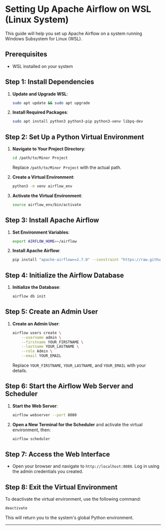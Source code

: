 # Setting Up Apache Airflow on WSL (Linux System)

This guide will help you set up Apache Airflow on a system running Windows Subsystem for Linux (WSL).

## Prerequisites

- WSL installed on your system
  
## Step 1: Install Dependencies

1. **Update and Upgrade WSL**:
   ```bash
   sudo apt update && sudo apt upgrade
   ```

2. **Install Required Packages**:
   ```bash
   sudo apt install python3 python3-pip python3-venv libpq-dev
   ```

## Step 2: Set Up a Python Virtual Environment

1. **Navigate to Your Project Directory**:
   ```bash
   cd /path/to/Minor Project
   ```
   Replace `/path/to/Minor Project` with the actual path.

2. **Create a Virtual Environment**:
   ```bash
   python3 -m venv airflow_env
   ```

3. **Activate the Virtual Environment**:
   ```bash
   source airflow_env/bin/activate
   ```

## Step 3: Install Apache Airflow

1. **Set Environment Variables**:
   ```bash
   export AIRFLOW_HOME=~/airflow
   ```

2. **Install Apache Airflow**:
   ```bash
   pip install "apache-airflow==2.7.0" --constraint "https://raw.githubusercontent.com/apache/airflow/constraints-2.7.0/constraints-3.8.txt"
   ```

## Step 4: Initialize the Airflow Database

1. **Initialize the Database**:
   ```bash
   airflow db init
   ```

## Step 5: Create an Admin User

1. **Create an Admin User**:
   ```bash
   airflow users create \
       --username admin \
       --firstname YOUR_FIRSTNAME \
       --lastname YOUR_LASTNAME \
       --role Admin \
       --email YOUR_EMAIL
   ```

   Replace `YOUR_FIRSTNAME`, `YOUR_LASTNAME`, and `YOUR_EMAIL` with your details.

## Step 6: Start the Airflow Web Server and Scheduler

1. **Start the Web Server**:
   ```bash
   airflow webserver --port 8080
   ```

2. **Open a New Terminal for the Scheduler** and activate the virtual environment, then:
   ```bash
   airflow scheduler
   ```

## Step 7: Access the Web Interface

- Open your browser and navigate to `http://localhost:8080`. Log in using the admin credentials you created.

## Step 8: Exit the Virtual Environment

To deactivate the virtual environment, use the following command:
```bash
deactivate
```

This will return you to the system's global Python environment.

---
